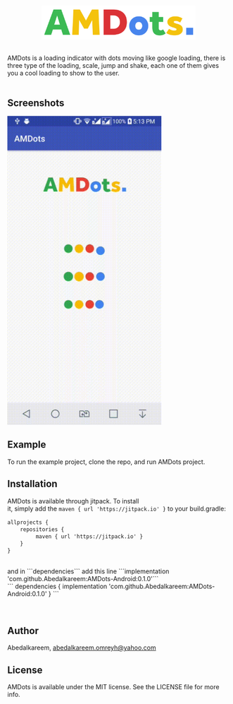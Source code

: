 <p align="center">
 <img src="https://raw.githubusercontent.com/Abedalkareem/AMDots/master/amdots_logo.png"  width="350">  </center>
</p>

<br>
AMDots is a loading indicator with dots moving like google loading, there is three type of the loading, scale, jump and shake, each one of them gives you a cool loading to show to the user. 
<br>
<br>

## Screenshots

 <img src="https://raw.githubusercontent.com/Abedalkareem/AMDots-Android/master/screenshot.gif"  width="350">  </center>


## Example

To run the example project, clone the repo, and run AMDots project.

## Installation

AMDots is available through jitpack. To install
<br>
it, simply add the ```maven { url 'https://jitpack.io' }``` to your build.gradle:
<br>
```
allprojects {
	repositories {
		 maven { url 'https://jitpack.io' }
	}
}
```
<br>
and in  ```dependencies```  add this line  ```implementation 'com.github.Abedalkareem:AMDots-Android:0.1.0'```
<br>
```
dependencies {
    implementation 'com.github.Abedalkareem:AMDots-Android:0.1.0'
}
```
<br>
<br>
<br>


## Author

Abedalkareem, abedalkareem.omreyh@yahoo.com

## License

AMDots is available under the MIT license. See the LICENSE file for more info.

